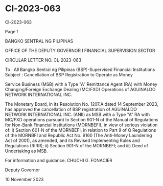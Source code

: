 # Cl-2023-063

Cl-2023-063

Page 1

BANGKO SENTRAL NG PILIPINAS

OFFICE OF THE DEPUTY GOVERNOR I FINANCIAL SUPERVISION SECTOR

CIRCULAR LETTER NO. CL-2023-063

To : All Bangko Sentral ng Pilipinas (BSP)-Supervised Financial Institutions Subject : Cancellation of BSP Registration to Operate as Money

Service Business (MSB) with a Type "A” Remittance Agent (RA) with Money Changing/Foreign Exchange Dealing (MC/FXD) Operations of AGUINALDO NETWORK INTERNATIONAL INC.

The Monetary Board, in its Resolution No. 1207.A dated 14 September 2023, has approved the cancellation of BSP registration of AGUINALDO NETWORK INTERNATIONAL INC. (ANII) as MSB with a Type "A” RA with MC/FXD operations pursuant to Section 901-N of the Manual of Regulations for Non-Bank Financial Institutions (MORNBEFI), in view of serious violation of: i) Section 601-N of the MORNBEFI, in relation to Part 9 of Q Regulations of the MORNBFI and Republic Act No. 9160 (The Anti-Money Laundering Act of 2001), as amended, and its Revised Implementing Rules and Regulations (RIRR); ii) Section 901-N of the MORNBEFI; and iii) Deed of Undertaking as MSB.

For information and guidance.  CHUCHI G. FONACIER

Deputy Governor

10 November 2023